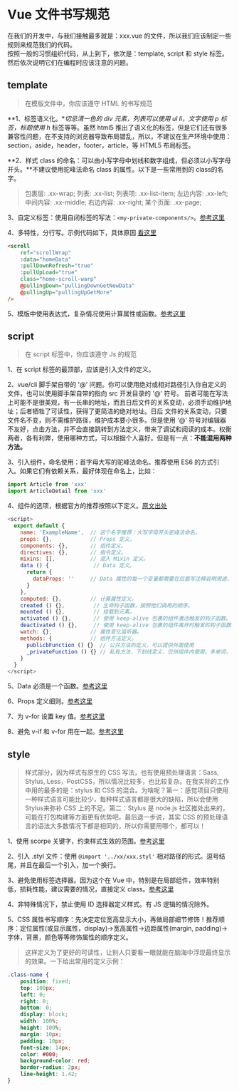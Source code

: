 # Vue 文件书写规范

在我们的开发中，与我们接触最多就是：xxx.vue 的文件，所以我们应该制定一些规则来规范我们的代码。<br/>
按照一般的习惯组织代码，从上到下，依次是：template, script 和 style 标签。然后依次说明它们在编程时应该注意的问题。

## template

> 在模版文件中，你应该遵守 HTML 的书写规范

**1、标签语义化。**切忌清一色的 div 元素，列表可以使用 ul li，文字使用 p 标签，标题使用 h* 标签等等。虽然 html5 推出了语义化的标签，但是它们还有很多兼容性问题，在不支持的浏览器导致布局错乱，所以，不建议在生产环境中使用：section，aside，header，footer，article，等 HTML5 布局标签。

**2、样式 class 的命名：可以由小写字母中划线和数字组成，但必须以小写字母开头。**不建议使用驼峰法命名 class 的属性。以下是一些常用到的 class的名字。
> 包裹层: .xx-wrap; 列表: .xx-list; 列表项: .xx-list-item; 左边内容: .xx-left; 中间内容: .xx-middle; 右边内容: .xx-right; 某个页面: .xx-page;

3、自定义标签：使用自闭标签的写法：```<my-private-components/>```。[参考这里](https://cn.vuejs.org/v2/style-guide/#%E8%87%AA%E9%97%AD%E5%90%88%E7%BB%84%E4%BB%B6-%E5%BC%BA%E7%83%88%E6%8E%A8%E8%8D%90)

4、多特性，分行写。示例代码如下，具体原因 [看这里](https://cn.vuejs.org/v2/style-guide/#%E5%A4%9A%E4%B8%AA%E7%89%B9%E6%80%A7%E7%9A%84%E5%85%83%E7%B4%A0-%E5%BC%BA%E7%83%88%E6%8E%A8%E8%8D%90)
```html
<scroll
    ref="scrollWrap"
    :data="homeData"
    :pullDownRefresh="true"
    :pullUpLoad="true"
    class="home-scroll-warp"
    @pullingDown="pullingDownGetNewData"
    @pullingUp="pullingUpGetMore"
/>
```
5、模版中使用表达式，复杂情况使用计算属性或函数。[参考这里](https://cn.vuejs.org/v2/style-guide/#%E6%A8%A1%E6%9D%BF%E4%B8%AD%E7%AE%80%E5%8D%95%E7%9A%84%E8%A1%A8%E8%BE%BE%E5%BC%8F-%E5%BC%BA%E7%83%88%E6%8E%A8%E8%8D%90)

## script

> 在 script 标签中，你应该遵守 Js 的规范

1、在 script 标签的最顶部，应该是引入文件的定义。

2、vue/cli 脚手架自带的 '@' 问题。你可以使用绝对或相对路径引入你自定义的文件，也可以使用脚手架自带的指向 src 开发目录的 '@' 符号。
前者可能在写法上可能不是很美观，有一长串的地址，而且日后文件的关系变动，必须手动维护地址；后者牺牲了可读性，获得了更简洁的绝对地址。日后
文件的关系变动，只要文件名不变，则不需维护路径，维护成本要小很多。但是使用 '@' 符号对编辑器不友好，点击方法，并不会直接跳转到方法定义，带来了调试和阅读的成本。权衡两者，各有利弊，使用哪种方式，可以根据个人喜好。但是有一点：**不能混用两种方法。**

3、引入组件，命名使用：首字母大写的驼峰法命名。推荐使用 ES6 的方式引入。如果它们有依赖关系，最好体现在命名上，比如：<br/>
```javascript
import Article from 'xxx'
import ArticleDetail from 'xxx'
```
4、组件的选项，根据官方的推荐按照以下定义。[原文出处](https://cn.vuejs.org/v2/style-guide/#%E7%BB%84%E4%BB%B6-%E5%AE%9E%E4%BE%8B%E7%9A%84%E9%80%89%E9%A1%B9%E7%9A%84%E9%A1%BA%E5%BA%8F-%E6%8E%A8%E8%8D%90)
```javascript
<script>
  export default {
    name: 'ExampleName',  // 这个名字推荐：大写字母开头驼峰法命名。
    props: {},            // Props 定义。
    components: {},       // 组件定义。
    directives: {},       // 指令定义。
    mixins: [],           // 混入 Mixin 定义。
    data () {              // Data 定义。
      return {
        dataProps: ''     // Data 属性的每一个变量都需要在后面写注释说明用途，就像这样
      }
    },
    computed: {},         // 计算属性定义。
    created () {},         // 生命钩子函数，按照他们调用的顺序。
    mounted () {},         // 挂载到元素。
    activated () {},       // 使用 keep-alive 包裹的组件激活触发的钩子函数。
    deactivated () {},     // 使用 keep-alive 包裹的组件离开时触发的钩子函数。
    watch: {},            // 属性变化监听器。
    methods: {            // 组件方法定义。
      publicbFunction () {}  // 公共方法的定义，可以提供外面使用
      _privateFunction () {} // 私有方法，下划线定义，仅供组件内使用。多单词，注意与系统名字冲突！
    }
  }
</script>
```

5、Data 必须是一个函数。[参考这里](https://cn.vuejs.org/v2/style-guide/#%E7%BB%84%E4%BB%B6%E6%95%B0%E6%8D%AE-%E5%BF%85%E8%A6%81)

6、Props 定义细则。[参考这里](https://cn.vuejs.org/v2/style-guide/#Prop-%E5%AE%9A%E4%B9%89-%E5%BF%85%E8%A6%81)

7、为 v-for 设置 key 值。[参考这里](https://cn.vuejs.org/v2/style-guide/#%E4%B8%BA-v-for-%E8%AE%BE%E7%BD%AE%E9%94%AE%E5%80%BC-%E5%BF%85%E8%A6%81)

8、避免 v-if 和 v-for 用在一起。[参考这里](https://cn.vuejs.org/v2/style-guide/#%E9%81%BF%E5%85%8D-v-if-%E5%92%8C-v-for-%E7%94%A8%E5%9C%A8%E4%B8%80%E8%B5%B7-%E5%BF%85%E8%A6%81)

## style

> 样式部分，因为样式有原生的 CSS 写法，也有使用预处理语言：Sass, Stylus, Less，PostCSS，所以情况比较多，也比较复杂。在我实际的工作中用的最多的是：stylus 和 CSS 的混合。为啥呢？第一：感觉项目只使用一种样式语言可能比较少，每种样式语言都是很大的缺陷，所以会使用 Stylus来弥补 CSS 上的不足。第二：Stylus 是 node.js 社区推处出来的，可能在打包构建等方面更有优势吧。最后退一步说，其实 CSS 的预处理语言的语法大多数情况下都是相同的，所以你需要用哪个，都可以！

1、使用 scorpe 关键字，约束样式生效的范围。[参考这里](https://cn.vuejs.org/v2/style-guide/#%E4%B8%BA%E7%BB%84%E4%BB%B6%E6%A0%B7%E5%BC%8F%E8%AE%BE%E7%BD%AE%E4%BD%9C%E7%94%A8%E5%9F%9F-%E5%BF%85%E8%A6%81)

2、引入 .styl 文件：使用 ```@import '../xx/xxx.styl'``` 相对路径的形式。逗号结尾，并且在最后一个引入，加一个换行。

3、避免使用标签选择器。因为这个在 Vue 中，特别是在局部组件，效率特别低，损耗性能，建议需要的情况，直接定义 class。[参考这里](https://cn.vuejs.org/v2/style-guide/#scoped-%E4%B8%AD%E7%9A%84%E5%85%83%E7%B4%A0%E9%80%89%E6%8B%A9%E5%99%A8-%E8%B0%A8%E6%85%8E%E4%BD%BF%E7%94%A8)

4、非特殊情况下，禁止使用 ID 选择器定义样式。有 JS 逻辑的情况除外。

5、CSS 属性书写顺序：先决定定位宽高显示大小，再做局部细节修饰！推荐顺序：定位属性(或显示属性，display)->宽高属性->边距属性(margin, padding)->字体，背景，颜色等等修饰属性的顺序定义。

> 这样定义为了更好的可读性，让别人只要看一眼就能在脑海中浮现最终显示的效果。一下给出常用的定义示例：

```CSS
.class-name {
    position: fixed;
    top: 100px;
    left: 0;
    right: 0;
    bottom: 0;
    display: block;
    width: 100%;
    height: 100%;
    margin: 10px;
    padding: 10px;
    font-size: 14px;
    color: #000;
    background-color: red;
    border-radius: 2px;
    line-height: 1.42;
}
```
